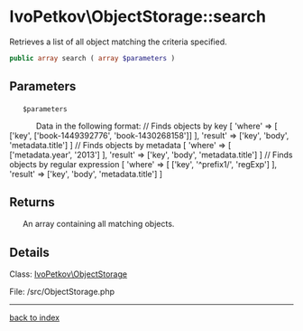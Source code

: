 # IvoPetkov\ObjectStorage::search

Retrieves a list of all object matching the criteria specified.

```php
public array search ( array $parameters )
```

## Parameters

&nbsp;&nbsp;&nbsp;&nbsp;&nbsp;&nbsp;`$parameters`

&nbsp;&nbsp;&nbsp;&nbsp;&nbsp;&nbsp;&nbsp;&nbsp;&nbsp;&nbsp;&nbsp;&nbsp;Data in the following format:
// Finds objects by key
[
'where' => [
['key', ['book-1449392776', 'book-1430268158']]
],
'result' => ['key', 'body', 'metadata.title']
]
// Finds objects by metadata
[
'where' => [
['metadata.year', '2013']
],
'result' => ['key', 'body', 'metadata.title']
]
// Finds objects by regular expression
[
'where' => [
['key', '^prefix1\/', 'regExp']
],
'result' => ['key', 'body', 'metadata.title']
]

## Returns

&nbsp;&nbsp;&nbsp;&nbsp;&nbsp;&nbsp;An array containing all matching objects.

## Details

Class: [IvoPetkov\ObjectStorage](ivopetkov.objectstorage.class.md)

File: /src/ObjectStorage.php

---

[back to index](index.md)

